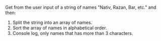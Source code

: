 Get from the user input of a string of names "Nativ, Razan, Bar, etc." and then:
1. Split the string into an array of names.
2. Sort the array of names in alphabetical order.
3. Console log, only names that has more than 3 characters.